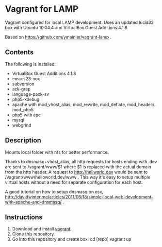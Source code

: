 Vagrant for LAMP
=============

Vagrant configured for local LAMP development. Uses an updated lucid32 box with Ubuntu 10.04.4 and VirtualBox Guest Additions 4.1.8.

Based on https://github.com/ymainier/vagrant-lamp . 

Contents
-------

The following is installed:

* VirtualBox Guest Additions 4.1.8
* emacs23-nox
* subversion
* ack-grep
* language-pack-sv
* php5-xdebug
* apache with mod_vhost_alias, mod_rewrite, mod_deflate, mod_headers, mod_php5
* php5 with apc
* mysql
* webgrind

Description
-----------
Mounts local folder with nfs for better performance. 

Thanks to dnsmasq+vhost_alias, all http requests for hosts ending with .dev are sent to /vagrant/www/$1 where $1 is replaced with the actual domain from the http header. A request to http://hellworld.dev would be sent to /vagrant/www/helloworld.dev/www . This way it's easy to setup multiple virtual hosts without a need for separate configuration for each host.

A good tutorial on how to setup dnsmasq on osx, http://davidwinter.me/articles/2011/06/18/simple-local-web-development-with-apache-and-dnsmasq/ .

Instructions
------------
1. Download and install [vagrant](http://vagrantup.com/).
2. Clone this repository.
3. Go into this repository and create box:
        cd [repo]
        vagrant up

